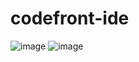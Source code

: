 # codefront-ide
![image](https://user-images.githubusercontent.com/79497113/151598250-952c0e0f-24b1-4c40-9285-adb7164077ac.png)
![image](https://user-images.githubusercontent.com/79497113/151598937-f8c5ea72-240a-4085-84a9-be4337347c52.png)
